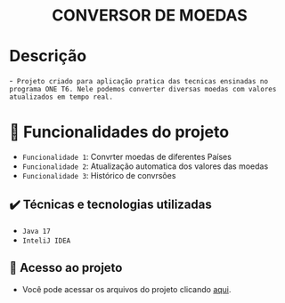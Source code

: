<h1 align="center">CONVERSOR DE MOEDAS </h1> 

# Descrição
-`` Projeto criado para aplicação pratica das tecnicas
ensinadas no programa ONE T6.
 Nele podemos converter diversas moedas com valores atualizados em tempo real.``
 
# :hammer: Funcionalidades do projeto

- `Funcionalidade 1`: Convrter moedas de diferentes Países
- `Funcionalidade 2`: Atualização automatica dos valores das moedas
- `Funcionalidade 3`: Histórico de convrsões

 ## ✔️ Técnicas e tecnologias utilizadas

- ``Java 17``
- ``InteliJ IDEA``

## 📁 Acesso ao projeto
- Você pode acessar os arquivos do projeto clicando [aqui](https://github.com/italojava565/conversor-de-moedas/tree/master/).
